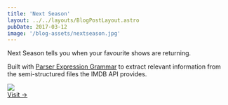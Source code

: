 ```yaml
---
title: 'Next Season'
layout: ../../layouts/BlogPostLayout.astro
pubDate: 2017-03-12
image: '/blog-assets/nextseason.jpg'
---
```


Next Season tells you when your favourite shows are returning.

Built with [Parser Expression Grammar](https://en.wikipedia.org/wiki/Parsing_expression_grammar) to extract relevant information from the semi-structured files the IMDB API provides.

<div class="project-card">
  <img src="/blog-assets/nextseason.jpg" />
  <div>
    <a href="http://nextseason.dev.igornadj.io">
      Visit →
    </a>
  </div>
</div>
